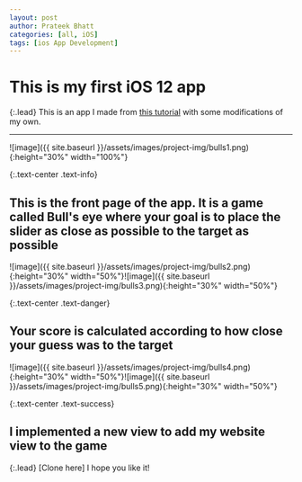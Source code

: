 ```yaml
---
layout: post
author: Prateek Bhatt
categories: [all, iOS]
tags: [ios App Development]
---
```


# This is my first iOS 12 app

{:.lead}
This is an app I made from [this tutorial](https://www.raywenderlich.com) with some modifications of my own.

---
![image]({{ site.baseurl }}/assets/images/project-img/bulls1.png){:height="30%" width="100%"}

{:.text-center .text-info}

## This is the front page of the app. It is a game called Bull's eye where your goal is to place the slider as close as possible to the target as possible

![image]({{ site.baseurl }}/assets/images/project-img/bulls2.png){:height="30%" width="50%"}![image]({{ site.baseurl }}/assets/images/project-img/bulls3.png){:height="30%" width="50%"}

{:.text-center .text-danger}

## Your score is calculated according to how close your guess was to the target

![image]({{ site.baseurl }}/assets/images/project-img/bulls4.png){:height="30%" width="50%"}![image]({{ site.baseurl }}/assets/images/project-img/bulls5.png){:height="30%" width="50%"}

{:.text-center .text-success}

## I implemented a new view to add my website view to the game

{:.lead}
[Clone here]
I hope you like it!